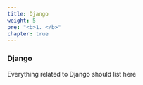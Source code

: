 ```yaml
---
title: Django
weight: 5
pre: "<b>1. </b>"
chapter: true
---
```


### Django


Everything related to Django should list here